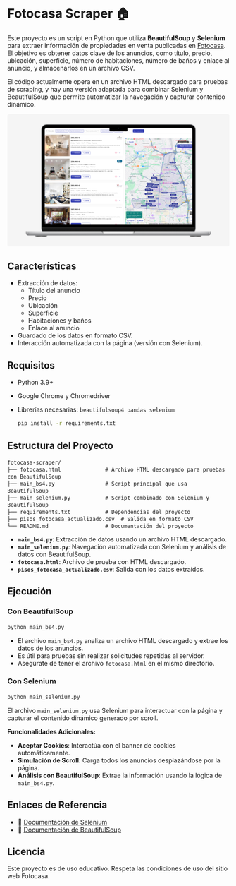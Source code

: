 # Fotocasa Scraper 🏠

Este proyecto es un script en Python que utiliza **BeautifulSoup** y **Selenium** para extraer información de propiedades en venta publicadas en [Fotocasa](https://www.fotocasa.es/). El objetivo es obtener datos clave de los anuncios, como título, precio, ubicación, superficie, número de habitaciones, número de baños y enlace al anuncio, y almacenarlos en un archivo CSV.

El código actualmente opera en un archivo HTML descargado para pruebas de scraping, y hay una versión adaptada para combinar Selenium y BeautifulSoup que permite automatizar la navegación y capturar contenido dinámico.

![Web Fotocasa](img/fotocasa-web-macbook.jpg)

## Características

- Extracción de datos:
  - Título del anuncio
  - Precio
  - Ubicación
  - Superficie
  - Habitaciones y baños
  - Enlace al anuncio
- Guardado de los datos en formato CSV.
- Interacción automatizada con la página (versión con Selenium).

## Requisitos

- Python 3.9+
- Google Chrome y Chromedriver
- Librerías necesarias: `beautifulsoup4 pandas selenium`

  ```bash
  pip install -r requirements.txt
  ```

## Estructura del Proyecto

```plaintext
fotocasa-scraper/
├── fotocasa.html              # Archivo HTML descargado para pruebas con BeautifulSoup
├── main_bs4.py                # Script principal que usa BeautifulSoup
├── main_selenium.py           # Script combinado con Selenium y BeautifulSoup
├── requirements.txt           # Dependencias del proyecto
├── pisos_fotocasa_actualizado.csv  # Salida en formato CSV
└── README.md                  # Documentación del proyecto
```

- **`main_bs4.py`**: Extracción de datos usando un archivo HTML descargado.
- **`main_selenium.py`**: Navegación automatizada con Selenium y análisis de datos con BeautifulSoup.
- **`fotocasa.html`**: Archivo de prueba con HTML descargado.
- **`pisos_fotocasa_actualizado.csv`**: Salida con los datos extraídos.

## Ejecución

### Con BeautifulSoup

```bash
python main_bs4.py
```

- El archivo `main_bs4.py` analiza un archivo HTML descargado y extrae los datos de los anuncios.
- Es útil para pruebas sin realizar solicitudes repetidas al servidor.
- Asegúrate de tener el archivo `fotocasa.html` en el mismo directorio.

### Con Selenium

```bash
python main_selenium.py
```

El archivo `main_selenium.py` usa Selenium para interactuar con la página y capturar el contenido dinámico generado por scroll.

**Funcionalidades Adicionales:**

- **Aceptar Cookies**: Interactúa con el banner de cookies automáticamente.
- **Simulación de Scroll**: Carga todos los anuncios desplazándose por la página.
- **Análisis con BeautifulSoup**: Extrae la información usando la lógica de `main_bs4.py`.

## **Enlaces de Referencia**

- 🔗 [Documentación de Selenium](https://www.selenium.dev/documentation/)
- 🔗 [Documentación de BeautifulSoup](https://www.crummy.com/software/BeautifulSoup/bs4/doc/)

## Licencia

Este proyecto es de uso educativo. Respeta las condiciones de uso del sitio web Fotocasa.
